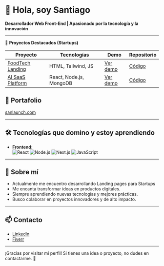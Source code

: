 <!--
**Snt1ago/Snt1ago** is a ✨ _special_ ✨ repository because its `README.md` (this file) appears on your GitHub profile.

Here are some ideas to get you started:

- 🔭 I’m currently working on ...
- 🌱 I’m currently learning ...
- 👯 I’m looking to collaborate on ...
- 🤔 I’m looking for help with ...
- 💬 Ask me about ...
- 📫 How to reach me: ...
- 😄 Pronouns: ...
- ⚡ Fun fact: ...
-->

# 👋 Hola, soy Santiago

**Desarrollador Web Front-End | Apasionado por la tecnología y la innovación**

---

🚀 **Proyectos Destacados (Startups)**

| Proyecto | Tecnologías | Demo | Repositorio |
|----------|-------------|------|-------------|
| [FoodTech Landing](https://github.com/tu-usuario/foodtech-landing) | HTML, Tailwind, JS | [Ver demo](https://foodtech-startup.netlify.app) | [Código](https://github.com/tu-usuario/foodtech-landing) |
| [AI SaaS Platform](https://github.com/tu-usuario/ai-saas) | React, Node.js, MongoDB | [Ver demo](https://ai-saas.netlify.app) | [Código](https://github.com/tu-usuario/ai-saas) |

## 💼 Portafolio
[sanlaunch.com](https://sanlaunch.com/)

---

## 🛠 Tecnologías que domino y estoy aprendiendo

- **Frontend:**  
  ![React](https://img.shields.io/badge/React-61DAFB?logo=react&logoColor=black)
  ![Node.js](https://img.shields.io/badge/Node.js-339933?logo=node.js&logoColor=white)
  ![Next.js](https://img.shields.io/badge/Next.js-000000?logo=next.js&logoColor=white)
  ![JavaScript](https://img.shields.io/badge/JavaScript-F7DF1E?logo=javascript&logoColor=black)

---

## 🌱 Sobre mí

- Actualmente me encuentro desarrollando Landing pages para Startups
- Me encanta transformar ideas en productos digitales.
- Siempre aprendiendo nuevas tecnologías y mejores prácticas.
- Busco colaborar en proyectos innovadores y de alto impacto.

---

## 📫 Contacto

- [LinkedIn](https://www.linkedin.com/in/nicolas-rodriguez-762360325/)
- [Fiverr](https://www.fiverr.com/s/2KvoDl4)

---

¡Gracias por visitar mi perfil! Si tienes una idea o proyecto, no dudes en contactarme. 🚀
